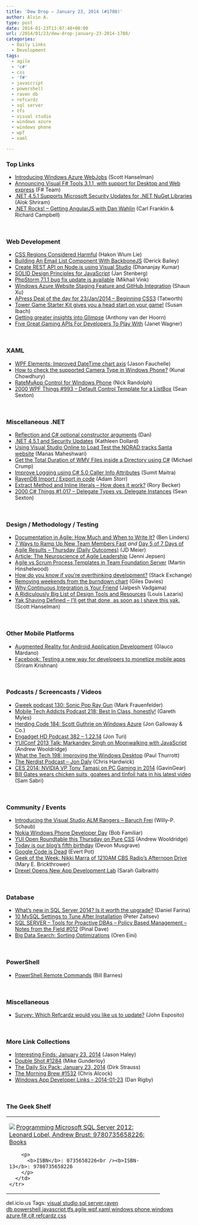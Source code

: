 ```yaml
---
title: 'Dew Drop – January 23, 2014 (#1708)'
author: Alvin A.
type: post
date: 2014-01-23T13:07:48+00:00
url: /2014/01/23/dew-drop-january-23-2014-1708/
categories:
  - Daily Links
  - Development
tags:
  - agile
  - 'c#'
  - css
  - 'f#'
  - javascript
  - powershell
  - raven db
  - refcardz
  - sql server
  - tfs
  - visual studio
  - windows azure
  - windows phone
  - wpf
  - xaml

---
```

### <a name="top"></a>Top Links

  * <a href="http://feeds.hanselman.com/~/54823797/0/scotthanselman~Introducing-Windows-Azure-WebJobs.aspx" target="_blank">Introducing Windows Azure WebJobs</a> (Scott Hanselman)
  * <a href="http://blogs.msdn.com/b/fsharpteam/archive/2014/01/22/announcing-visual-f-3-1-1-and-support-for-desktop-express.aspx" target="_blank">Announcing Visual F# Tools 3.1.1, with support for Desktop and Web express</a> (F# Team)
  * <a href="http://blogs.msdn.com/b/dotnet/archive/2014/01/22/net-4-5-1-supports-microsoft-security-updates-for-net-nuget-libraries.aspx" target="_blank">.NET 4.5.1 Supports Microsoft Security Updates for .NET NuGet Libraries</a> (Alok Shriram)
  * <a href="http://www.dotnetrocks.com/default.aspx?ShowNum=944" target="_blank">.NET Rocks! &#8211; Getting AngularJS with Dan Wahlin</a> (Carl Franklin & Richard Campbell)

&nbsp;

### <a name="web"></a>Web Development

  * <a href="http://feedproxy.google.com/~r/alistapart/main/~3/MerOUt_LJZQ/css-regions-considered-harmful" target="_blank">CSS Regions Considered Harmful</a> (Hakon Wium Lie)
  * <a href="http://feedproxy.google.com/~r/LosTechies/~3/sFx2ZmMx7hA/" target="_blank">Building An Email List Component With BackboneJS</a> (Derick Bailey)
  * <a href="http://debugmode.net/2014/01/23/create-rest-api-on-node-js-using-visual-studio/" target="_blank">Create REST API on Node.js using Visual Studio</a> (Dhananjay Kumar)
  * <a href="http://www.infoq.com/news/2014/01/solid-principles-javascript?utm_campaign=infoq_content&utm_source=infoq&utm_medium=feed&utm_term=global" target="_blank">SOLID Design Principles for JavaScript</a> (Jan Stenberg)
  * <a href="http://blog.jetbrains.com/phpstorm/2014/01/phpstorm-7-1-1-bug-fix-update-is-available/?utm_source=rss&utm_medium=rss&utm_campaign=phpstorm-7-1-1-bug-fix-update-is-available" target="_blank">PhpStorm 7.1.1 bug fix update is available</a> (Mikhail Vink)
  * <a href="http://feedproxy.google.com/~r/geekswithblogs/~3/7fbucGxVus8/windows-azure-website-staging-feature-and-github-integration.aspx" target="_blank">Windows Azure Website Staging Feature and GitHub Integration</a> (Shaun Xu)
  * <a href="http://feedproxy.google.com/~r/geekswithblogs/~3/OtQrCa9qFIU/apress-deal-of-the-day-for-23jan2014---beginning-css3.aspx" target="_blank">APress Deal of the day for 23/Jan/2014 &#8211; Beginning CSS3</a> (Tatworth)
  * <a href="http://blogs.msdn.com/b/cdnstudents/archive/2014/01/22/tower-game-starter-kit-gives-you-a-head-start-on-your-game.aspx" target="_blank">Tower Game Starter Kit gives you a head start on your game!</a> (Susan Ibach)
  * <a href="http://feeds.getglimpse.com/~r/getglimpse/~3/KGNwgEg8Fi0/" target="_blank">Getting greater insights into Glimpse</a> (Anthony van der Hoorn)
  * <a href="http://feedproxy.google.com/~r/ProgrammableWeb/~3/X8Y-K3HaG4c/" target="_blank">Five Great Gaming APIs For Developers To Play With</a> (Janet Wagner)

&nbsp;

### <a name="silverlight"></a>XAML

  * <a href="http://www.mindscapehq.com/blog/index.php/2014/01/22/wpf-elements-improved-datetime-chart-axis/" target="_blank">WPF Elements: Improved DateTime chart axis</a> (Jason Fauchelle)
  * <a href="http://feedproxy.google.com/~r/kunal2383/~3/L9waPvmaUrk/supported-camera-type-in-wp.html" target="_blank">How to check the supported Camera Type in Windows Phone?</a> (Kunal Chowdhury)
  * <a href="http://feedproxy.google.com/~r/NicksNetTravels/~3/T4FVwU6VER8/post.aspx" target="_blank">RateMyApp Control for Windows Phone</a> (Nick Randolph)
  * <a href="http://wpf.2000things.com/2014/01/23/993-default-control-template-for-a-listbox/" target="_blank">2000 WPF Things #993 – Default Control Template for a ListBox</a> (Sean Sexton)

&nbsp;

### <a name="dotnet"></a>Miscellaneous .NET

  * <a href="http://www.productiverage.com/reflection-and-c-optional-constructor-arguments" target="_blank">Reflection and C# optional constructor arguments</a> (Dan)
  * <a href="http://msmvps.com/blogs/kathleen/archive/2014/01/22/net-4-5-1-and-security-updates.aspx" target="_blank">.NET 4.5.1 and Security Updates</a> (Kathleen Dollard)
  * <a href="http://blogs.msdn.com/b/visualstudioalm/archive/2014/01/23/using-visual-studio-online-to-load-test-the-norad-tracks-santa-website.aspx" target="_blank">Using Visual Studio Online to Load Test the NORAD tracks Santa website</a> (Manas Maheshwari)
  * <a href="http://feedproxy.google.com/~r/MichaelCrump/~3/4yeju8EkTYk/getting-the-total-duration-of-wmv-files-in-a-directory" target="_blank">Get the Total Duration of WMV Files inside a Directory using C#</a> (Michael Crump)
  * <a href="http://feedproxy.google.com/~r/netCurryRecentArticles/~3/S728tZV-tR0/ShowArticle.aspx" target="_blank">Improve Logging using C# 5.0 Caller Info Attributes</a> (Sumit Maitra)
  * <a href="http://feedproxy.google.com/~r/WestDiscGolf/~3/aUobDW8fL5U/ravendb-import-export-in-code.html" target="_blank">RavenDB Import / Export in code</a> (Adam Storr)
  * <a href="https://community.devexpress.com:443/blogs/rorybecker/archive/2014/01/22/extract-method-and-inline-literals-how-does-it-work.aspx" target="_blank">Extract Method and Inline literals – How does it work?</a> (Rory Becker)
  * <a href="http://csharp.2000things.com/2014/01/23/1017-delegate-types-vs-delegate-instances/" target="_blank">2000 C# Things #1,017 – Delegate Types vs. Delegate Instances</a> (Sean Sexton)

&nbsp;

### <a name="design"></a>Design / Methodology / Testing

  * <a href="http://www.infoq.com/news/2014/01/documentation-agile-how-much?utm_campaign=infoq_content&utm_source=infoq&utm_medium=feed&utm_term=global" target="_blank">Documentation in Agile: How Much and When to Write It?</a> (Ben Linders)
  * <a href="http://feedproxy.google.com/~r/SourcesOfInsight/~3/GmChp8f1NoE/" target="_blank">7 Ways to Ramp Up New Team Members Fast</a> _and_ <a href="http://feedproxy.google.com/~r/jmeier/~3/tN0wC_Wzisw/day-5-of-7-days-of-agile-results-thursday-daily-outcomes.aspx" target="_blank">Day 5 of 7 Days of Agile Results – Thursday (Daily Outcomes)</a> (JD Meier)
  * <a href="http://www.infoq.com/articles/neuroscience-agile-leadership?utm_campaign=infoq_content&utm_source=infoq&utm_medium=feed&utm_term=global" target="_blank">Article: The Neuroscience of Agile Leadership</a> (Jenni Jepsen)
  * <a href="http://nakedalm.com/agile-vs-scrum-process-templates-team-foundation-server/" target="_blank">Agile vs Scrum Process Templates in Team Foundation Server</a> (Martin Hinshelwood)
  * <a href="http://arstechnica.com/information-technology/2014/01/how-do-you-know-if-youre-overthinking-development/" target="_blank">How do you know if you’re overthinking development?</a> (Stack Exchange)
  * <a href="http://blogs.msdn.com/b/visualstudiouk/archive/2014/01/23/removing-weekends-from-the-burndown-chart.aspx" target="_blank">Removing weekends from the burndown chart</a> (Giles Davies)
  * <a href="http://feeds.dzone.com/~r/zones/architects/~3/peTMd5Tp56U/why-continuous-integration" target="_blank">Why Continuous Integration is Your Friend</a> (Jalpesh Vadgama)
  * <a href="http://www.impressivewebs.com/list-of-design-tools-resources/" target="_blank">A Ridiculously Big List of Design Tools and Resources</a> (Louis Lazaris)
  * <a href="http://feeds.hanselman.com/~/54822649/0/scotthanselman~Yak-Shaving-Defined-Ill-get-that-done-as-soon-as-I-shave-this-yak.aspx" target="_blank">Yak Shaving Defined &#8211; I&#8217;ll get that done, as soon as I shave this yak.</a> (Scott Hanselman)

&nbsp;

### <a name="mobile"></a>Other Mobile Platforms

  * <a href="http://books.dzone.com/reviews/augmented-reality-android" target="_blank">Augmented Reality for Android Application Development</a> (Glauco Márdano)
  * <a href="https://developers.facebook.com/blog/post/2014/01/22/testing-a-new-way-for-developers-to-monetize-mobile-apps/" target="_blank">Facebook: Testing a new way for developers to monetize mobile apps</a> (Sriram Krishnan)

&nbsp;

### <a name="podcasts"></a>Podcasts / Screencasts / Videos

  * <a href="http://gweek.libsyn.com/gweek-podcast-130-sonic-pop-ray-gun" target="_blank">Gweek podcast 130: Sonic Pop Ray Gun</a> (Mark Frauenfelder)
  * <a href="http://www.tracyandmatt.co.uk/mobile-tech-addicts-podcast-218-best-class-honestly/" target="_blank">Mobile Tech Addicts Podcast 218: Best In Class, honestly!</a> (Gareth Myles)
  * <a href="http://feedproxy.google.com/~r/HerdingCode/~3/KR_bqY0S1wM/" target="_blank">Herding Code 184: Scott Guthrie on Windows Azure</a> (Jon Galloway & Co.)
  * <a href="http://www.engadget.com/2014/01/22/engadget-hd-podcast-382/?ncid=rss_truncated" target="_blank">Engadget HD Podcast 382 &#8211; 1.22.14</a> (Jon Turi)
  * <a href="http://feeds.yuiblog.com/~r/YahooUserInterfaceBlog/~3/ilq0Wwf93I4/" target="_blank">YUIConf 2013 Talk: Markandey Singh on Moonwalking with JavaScript</a> (Andrew Wooldridge)
  * <a href="http://winsupersite.com:80/podcasts/what-tech-198-improving-windows-desktop" target="_blank">What the Tech 198: Improving the Windows Desktop</a> (Paul Thurrott)
  * <a href="http://nerdist.libsyn.com/jon-daly" target="_blank">The Nerdist Podcast &#8211; Jon Daly</a> (Chris Hardwick)
  * <a href="http://channel9.msdn.com/Blogs/Windows-Blog/CES-2014-NVIDIA-VP-Tony-Tamasi-on-PC-Gaming-in-2014" target="_blank">CES 2014: NVIDIA VP Tony Tamasi on PC Gaming in 2014</a> (GavinGear)
  * <a href="http://feedproxy.google.com/~r/wmexperts/~3/O0uefa_iYWY/story01.htm" target="_blank">Bill Gates wears chicken suits, goatees and tinfoil hats in his latest video</a> (Sam Sabri)

&nbsp;

### <a name="events"></a>Community / Events

  * <a href="http://blogs.msdn.com/b/willy-peter_schaub/archive/2014/01/22/introducing-the-visual-studio-alm-rangers-baruch-frei.aspx" target="_blank">Introducing the Visual Studio ALM Rangers – Baruch Frei</a> (Willy-P. Schaub)
  * <a href="http://theundocumentedapi.com/2014/01/22/event-nokia-windows-phone-developer-day/" target="_blank">Nokia Windows Phone Developer Day</a> (Bob Familiar)
  * <a href="http://feeds.yuiblog.com/~r/YahooUserInterfaceBlog/~3/tHirCJVyA6I/" target="_blank">YUI Open Roundtable this Thursday on Pure CSS</a> (Andrew Wooldridge)
  * <a href="http://blogs.msdn.com/b/microsoft_press/archive/2014/01/22/today-is-our-blog-s-fifth-birthday.aspx" target="_blank">Today is our blog’s fifth birthday</a> (Devon Musgrave)
  * <a href="http://feeds.dzone.com/~r/zones/architects/~3/yfR1BhpngDk/google-code-dead" target="_blank">Google Code is Dead</a> (Evert Pot)
  * <a href="http://www.geekadelphia.com/2014/01/22/geek-of-the-week-nikki-marra-of-1210am-cbs-radios-afternoon-drive/" target="_blank">Geek of the Week: Nikki Marra of 1210AM CBS Radio’s Afternoon Drive</a> (Mary E. Brickthrower)
  * <a href="http://www.geekadelphia.com/2014/01/22/drexel-opens-new-app-development-lab/" target="_blank">Drexel Opens New App Development Lab</a> (Sarah Galbraith)

&nbsp;

### <a name="sql"></a>Database

  * <a href="http://feedproxy.google.com/~r/MSSQLTips-LatestSqlServerTips/~3/Mbl6tet08Kk/tip.asp" target="_blank">What&#8217;s new in SQL Server 2014? Is it worth the upgrade?</a> (Daniel Farina)
  * <a href="http://feeds.dzone.com/~r/zones/architects/~3/ZQKo0JmtpzI/10-mysql-settings-tune-after" target="_blank">10 MySQL Settings to Tune After Installation</a> (Peter Zaitsev)
  * <a href="http://blog.sqlauthority.com/2014/01/23/sql-server-tools-for-proactive-dbas-policy-based-management-notes-from-the-field-012/" target="_blank">SQL SERVER – Tools for Proactive DBAs – Policy Based Management – Notes from the Field #012</a> (Pinal Dave)
  * <a href="http://feedproxy.google.com/~r/AyendeRahien/~3/ENG-3kzetpo/big-data-search-sorting-optimizations" target="_blank">Big Data Search: Sorting Optimizations</a> (Oren Eini)

&nbsp;

### <a name="ps"></a>PowerShell

  * <a href="http://www.sqlservercentral.com/blogs/dba-on-the-go/2014/01/22/powershell-remote-commands/" target="_blank">PowerShell Remote Commands</a> (Bill Barnes)

&nbsp;

### <a name="misc"></a>Miscellaneous

  * <a href="http://feeds.dzone.com/~r/zones/dotnet/~3/Hutzc9AYcSk/survey-which-refcardz-would" target="_blank">Survey: Which Refcardz would you like us to update?</a> (John Esposito)

&nbsp;

### <a name="links"></a>More Link Collections

  * <a href="http://jasonhaley.com/blog/post/2014/01/23/Interesting-Finds-January-23-2014.aspx" target="_blank">Interesting Finds: January 23, 2014</a> (Jason Haley)
  * <a href="http://afreshcup.com/home/2014/1/23/double-shot-1284.html" target="_blank">Double Shot #1284</a> (Mike Gunderloy)
  * <a href="http://feeds.feedblitz.com/~/54830969/0/dirkstrauss~The-Daily-Six-Pack-January" target="_blank">The Daily Six Pack: January 23, 2014</a> (Dirk Strauss)
  * <a href="http://feedproxy.google.com/~r/ReflectivePerspective/~3/tw9BpqBw5Xs/" target="_blank">The Morning Brew #1532</a> (Chris Alcock)
  * <a href="http://feedproxy.google.com/~r/DanRigby/~3/aPBiNyD82H0/" target="_blank">Windows App Developer Links &#8211; 2014-01-23</a> (Dan Rigby)

&nbsp;

### <a name="shelf"></a>The Geek Shelf

<div id="scid:7dc1bd33-94bd-46fd-a20b-0131235bcd47:8652a845-af4e-430a-894e-89d40ad7510a" class="wlWriterEditableSmartContent" style="float: none; padding-bottom: 0px; padding-top: 0px; padding-left: 0px; margin: 0px; display: inline; padding-right: 0px">
  <table cellspacing="0" cellpadding="2" width="400" border="0" unselectable="on">
    <tr>
      <td valign="top" width="400">
        <p>
          <a title="Programming Microsoft SQL Server 2012: Leonard Lobel, Andrew Brust: 9780735658226: Books" href="http://www.amazon.com/exec/obidos/ASIN/0735658226/alvinashcraft-20"><img data-recalc-dims="1" decoding="async" src="https://i0.wp.com/images.amazon.com/images/P/0735658226.01.MZZZZZZZ.jpg?w=660" border="0" align="left" style="float:left" />Programming Microsoft SQL Server 2012: Leonard Lobel, Andrew Brust: 9780735658226: Books</a>
        </p>
        
        <p>
          <b>ISBN</b>: 0735658226<br /><b>ISBN-13</b>: 9780735658226
        </p>
      </td>
    </tr>
  </table>
</div>

<div id="scid:0767317B-992E-4b12-91E0-4F059A8CECA8:cce30f69-232c-4a7a-8abb-644f31db899b" class="wlWriterEditableSmartContent" style="float: none; padding-bottom: 0px; padding-top: 0px; padding-left: 0px; margin: 0px; display: inline; padding-right: 0px">
  del.icio.us Tags: <a href="http://del.icio.us/popular/visual+studio" rel="tag">visual studio</a>,<a href="http://del.icio.us/popular/sql+server" rel="tag">sql server</a>,<a href="http://del.icio.us/popular/raven+db" rel="tag">raven db</a>,<a href="http://del.icio.us/popular/powershell" rel="tag">powershell</a>,<a href="http://del.icio.us/popular/javascript" rel="tag">javascript</a>,<a href="http://del.icio.us/popular/tfs" rel="tag">tfs</a>,<a href="http://del.icio.us/popular/agile" rel="tag">agile</a>,<a href="http://del.icio.us/popular/wpf" rel="tag">wpf</a>,<a href="http://del.icio.us/popular/xaml" rel="tag">xaml</a>,<a href="http://del.icio.us/popular/windows+phone" rel="tag">windows phone</a>,<a href="http://del.icio.us/popular/windows+azure" rel="tag">windows azure</a>,<a href="http://del.icio.us/popular/f%23" rel="tag">f#</a>,<a href="http://del.icio.us/popular/c%23" rel="tag">c#</a>,<a href="http://del.icio.us/popular/refcardz" rel="tag">refcardz</a>,<a href="http://del.icio.us/popular/css" rel="tag">css</a>
</div>